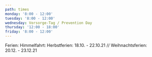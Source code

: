 ```yaml
---
path: times
monday: '8:00 - 12:00'
tuesday: '8:00 - 12:00'
wednesday: Vorsorge-Tag / Prevention Day
thursday: '12:00 - 18:00'
friday: '8:00 - 12:00'
---
```

Ferien:  Himmelfahrt: Herbstferien: 18.10. - 22.10.21 // Weihnachtsferien: 20.12. - 23.12.21

